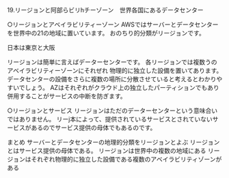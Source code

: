 19.リージョンと阿部らビリhチーゾーン　世界各国にあるデータセンター

○リージョンとアベイラビリティーゾーン
AWSではサーバーとデータセンターを世界中の21の地域に置いています。
おのちり的分類がリージョンです。

日本は東京と大阪

リージョンは簡単に言えばデーターセンターです。
各リージョンでは複数うのアベイラビリティーゾーンにそれぜれ
物理的に独立した設備を置いてあります。
データセンターの設備をさらに複数の場所に分散させていると考えるとわかりやすいでしょう。
AZはそれぞれがクラウド上の独立したパーティションでもあり併用することがサービスの中断を防ぎます。


○リージョンとサービス
リージョンはただのデーターセンターという意味合いではありません。
リーj本によって、提供されているサービスとされていないサービスがあるのでサービス提供の母体でもあるのです。

まとめ
サーバーとデータセンターの地理的分類をリージョンとよぶ
リージョンとはサービス提供の母体である。
リージョンは世界中の複数の地域にある
リージョンはそれぞれ物理的に独立した設備である複数のアベイラビリティゾーンがある
